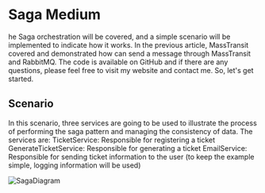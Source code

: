 # Saga Medium
he Saga orchestration will be covered, and a simple scenario will be implemented to indicate how it works. In the previous article, MassTransit covered and demonstrated how can send a message through MassTransit and RabbitMQ. The code is available on GitHub and if there are any questions, please feel free to visit my website and contact me. So, let's get started.

## Scenario
In this scenario, three services are going to be used to illustrate the process of performing the saga pattern and managing the consistency of data. The services are:
TicketService: Responsible for registering a ticket
GenerateTicketService: Responsible for generating a ticket
EmailService: Responsible for sending ticket information to the user (to keep the example simple, logging information will be used)

![SagaDiagram](https://github.com/Vahidalizadeh7070/SagaStateMachine_Medium/assets/98050724/dddd4a19-078f-4518-a8b1-74653671e8eb)
